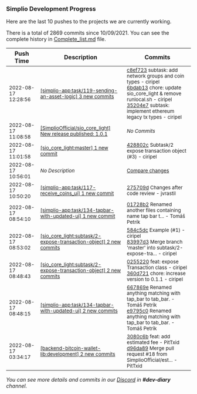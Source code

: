 
### Simplio Development Progress

Here are the last 10 pushes to the projects we are currently working.

There is a total of 2869 commits since 10/09/2021. You can see the complete history in
 [Complete_list.md](Complete_list.md) file.

| Push Time | Description | Commits |
| --- | --- | --- |
| <sub>2022-08-17 12:28:56</sub> | <sub>[[simplio-app:task/119\-sending\-an\-asset\-logic] 3 new commits](https://github.com/SimplioOfficial/simplio-app/compare/43914939ca6f...35204e7fff92)</sub> | <sub>[c8ef723](https://github.com/SimplioOfficial/simplio-app/commit/c8ef723995212bd5d56e2541146dcdc8bc8a430e) subtask: add network groups and coin types - ciripel<br>[6bdab13](https://github.com/SimplioOfficial/simplio-app/commit/6bdab139be53d5e4ef47204267e2618fe08b5d6b) chore: update sio_core_light & remove runlocal.sh - ciripel<br>[35204e7](https://github.com/SimplioOfficial/simplio-app/commit/35204e7fff9295a86f7e1aec23bc0e1005254419) subtask: implement ethereum legacy tx types - ciripel</sub> |
| <sub>2022-08-17 11:08:58</sub> | <sub>[[SimplioOfficial/sio_core_light] New release published: 1\.0\.1](https://github.com/SimplioOfficial/sio_core_light/releases/tag/1.0.1)</sub> | <sub>_No Commits_</sub> |
| <sub>2022-08-17 11:01:58</sub> | <sub>[[sio_core_light:master] 1 new commit](https://github.com/SimplioOfficial/sio_core_light/commit/428802ca6ae80e9d75cff6b119fdb89bb7e21d0f)</sub> | <sub>[428802c](https://github.com/SimplioOfficial/sio_core_light/commit/428802ca6ae80e9d75cff6b119fdb89bb7e21d0f) Subtask/2 expose transaction object (#3) - ciripel</sub> |
| <sub>2022-08-17 10:56:01</sub> | <sub>_No Description_</sub> | <sub>[Compare changes](https://github.com/SimplioOfficial/simplio-app/compare/275709dd9972...aa74d2e69b05)</sub> |
| <sub>2022-08-17 10:50:20</sub> | <sub>[[simplio-app:task/117\-receive\_coins\_ui] 1 new commit](https://github.com/SimplioOfficial/simplio-app/commit/275709dd99723ee399e21b2b53b9424f334a4037)</sub> | <sub>[275709d](https://github.com/SimplioOfficial/simplio-app/commit/275709dd99723ee399e21b2b53b9424f334a4037) Changes after code review - jvrastil</sub> |
| <sub>2022-08-17 08:54:10</sub> | <sub>[[simplio-app:task/134\-tapbar\-with\-updated\-ui] 1 new commit](https://github.com/SimplioOfficial/simplio-app/commit/01728b280092bed6e2d0136f70caea0fd7da106b)</sub> | <sub>[01728b2](https://github.com/SimplioOfficial/simplio-app/commit/01728b280092bed6e2d0136f70caea0fd7da106b) Renamed another files containing name tap bar t... - Tomáš Petrík</sub> |
| <sub>2022-08-17 08:53:02</sub> | <sub>[[sio_core_light:subtask/2\-expose\-transaction\-object] 2 new commits](https://github.com/SimplioOfficial/sio_core_light/compare/360d72146197...83997d3bb32e)</sub> | <sub>[584c5dc](https://github.com/SimplioOfficial/sio_core_light/commit/584c5dc82aefaca3e8981a344a364f5f31488c97) Example (#1) - ciripel<br>[83997d3](https://github.com/SimplioOfficial/sio_core_light/commit/83997d3bb32eba8ab195483aef5eb0094e2841d7) Merge branch 'master' into subtask/2-expose-tra... - ciripel</sub> |
| <sub>2022-08-17 08:48:43</sub> | <sub>[[sio_core_light:subtask/2\-expose\-transaction\-object] 2 new commits](https://github.com/SimplioOfficial/sio_core_light/compare/2123399c6dd5...360d72146197)</sub> | <sub>[0255220](https://github.com/SimplioOfficial/sio_core_light/commit/0255220bf9fa1b98a021a01b7f23bb13d362bb64) feat: expose Transaction class - ciripel<br>[360d721](https://github.com/SimplioOfficial/sio_core_light/commit/360d72146197b1d1414de4cbc6ed28673e358d02) chore: increase version to 0.1.1 - ciripel</sub> |
| <sub>2022-08-17 08:48:15</sub> | <sub>[[simplio-app:task/134\-tapbar\-with\-updated\-ui] 2 new commits](https://github.com/SimplioOfficial/simplio-app/compare/e4342d899da7...e9795c0bc0fb)</sub> | <sub>[667869e](https://github.com/SimplioOfficial/simplio-app/commit/667869e1d1ed03519eb8f5e20a496c0e48388784) Renamed anything matching with tap_bar to tab_bar. - Tomáš Petrík<br>[e9795c0](https://github.com/SimplioOfficial/simplio-app/commit/e9795c0bc0fb170710a2a4fd4ac582c944ee247a) Renamed anything matching with tap_bar to tab_bar. - Tomáš Petrík</sub> |
| <sub>2022-08-17 03:34:17</sub> | <sub>[[backend-bitcoin-wallet-lib:development] 2 new commits](https://github.com/SimplioOfficial/backend-bitcoin-wallet-lib/compare/0ed3d636c21d...d96da8929701)</sub> | <sub>[3080c6b](https://github.com/SimplioOfficial/backend-bitcoin-wallet-lib/commit/3080c6b3e42004b50b4a686a7870e377a457491c) feat: add estimated fee - PitTxid<br>[d96da89](https://github.com/SimplioOfficial/backend-bitcoin-wallet-lib/commit/d96da892970165e04bc099a70c104ab1d848f79d) Merge pull request #18 from SimplioOfficial/est... - PitTxid</sub> |

_You can see more details and commits in our [Discord](https://discord.gg/aKhjuwZmdP) in **#dev-diary** channel._
